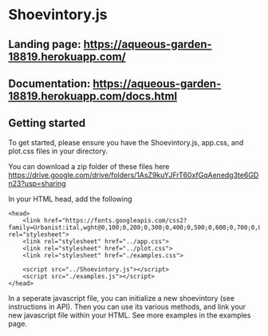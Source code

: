 # Shoevintory.js

## Landing page: https://aqueous-garden-18819.herokuapp.com/

## Documentation: https://aqueous-garden-18819.herokuapp.com/docs.html

## Getting started

To get started, please ensure you have the Shoevintory.js, app.css, and plot.css files in your directory.

You can download a zip folder of these files here https://drive.google.com/drive/folders/1AsZ9kuYJFrT60xfGqAenedg3te6GDn23?usp=sharing

In your HTML head, add the following
```
<head>
    <link href="https://fonts.googleapis.com/css2?family=Urbanist:ital,wght@0,100;0,200;0,300;0,400;0,500;0,600;0,700;0,800;0,900;1,100;1,200;1,300;1,400;1,500;1,600;1,700;1,800;1,900&display=swap" rel="stylesheet">
    <link rel="stylesheet" href="../app.css">
    <link rel="stylesheet" href="../plot.css">
    <link rel="stylesheet" href="./examples.css">

    <script src="../Shoevintory.js"></script>
    <script src="./examples.js"></script>
</head>
```
In a seperate javascript file, you can initialize a new shoevintory (see instructions in API). Then you can use its various methods, and link your new javascript file within your HTML. See more examples in the examples page.
